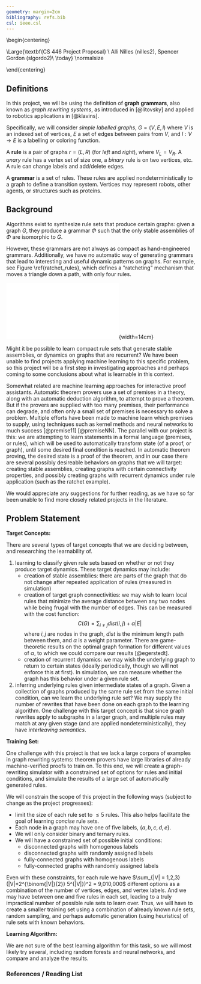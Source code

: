 ```yaml
---
geometry: margin=2cm
bibliography: refs.bib
csl: ieee.csl
---
```

\begin{centering}

\Large{\textbf{CS 446 Project Proposal} \\ Alli Nilles (nilles2), Spencer Gordon
(slgordo2)\\ \today}
\normalsize

\end{centering}

Definitions
-----------

In this project, we will be using the definition of **graph grammars**, also
known as *graph rewriting systems*, as introduced in [@litovsky] and applied to
robotics applications in [@klavins].

Specifically, we will consider *simple labelled graphs*, $G = (V,E,l)$ where $V$
is an indexed set of vertices, $E$ a set of edges between pairs from $V$, and
$l: V \to E$ is a labelling or coloring function.

A **rule** is a pair of graphs $r=(L,R)$ (for *left* and *right*), where $V_L =
V_R$. A *unary* rule has a vertex set of size one, a *binary* rule is on two
vertices, etc. A rule can change labels and add/delete edges.

A **grammar** is a set of rules. These rules are applied nondeterministically to
a graph to define a transition system. Vertices may represent robots, other
agents, or structures such as proteins.

Background
----------

Algorithms exist to synthesize rule sets that produce certain graphs: given a
graph $G$, they produce a grammar $\Phi$ such that the only stable assemblies of
$\Phi$ are isomorphic to $G$.

However, these grammars are not always as compact as hand-engineered grammars.
Additionally, we have no automatic way of generating grammars that lead to
interesting and useful dynamic patterns on graphs. For example, see Figure 
\ref{ratchet_rules}, which defines a "ratcheting" mechanism that moves a triangle down
a path, with only four rules.

![The rules and resulting trajectory for a "ratcheting" mechanism.
\label{ratchet_rules}](ratchet_rules.pdf){width=14cm}

Might it be possible to learn compact rule sets that generate stable assemblies,
or dynamics on graphs that are recurrent? We have been unable to find projects
applying machine learning to this specific problem, so this project will be a
first step in investigating approaches and perhaps coming to some conclusions
about what is learnable in this context.

Somewhat related are machine learning approaches for interactive proof
assistants. Automatic theorem provers use a set of premises in a theory, along
with an automatic deduction algorithm, to attempt to prove a theorem. But if the
provers are supplied with too many premises, their performance can degrade, and
often only a small set of premises is necessary to solve a problem.
Multiple efforts have been made to machine learn which premises to supply, using
techniques such as kernel methods and neural networks to much success [@premise11]
[@premiseNN]. The parallel with our project is this: we are attempting to learn
statements in a formal language (premises, or rules), which will be used to
automatically transform state (of a proof, or graph), until some desired final
condition is reached. In automatic theorem proving, the desired state is a proof
of the theorem, and in our case there are several possibly desireable behaviors
on graphs that we will target: creating stable assemblies, creating graphs with
certain connectivity properties, and possibly creating graphs with recurrent
dynamics under rule application (such as the ratchet example).

We would appreciate any suggestions for further reading, as we have so far been
unable to find more closely related projects in the literature.

Problem Statement
---------------

**Target Concepts:**

There are several types of target concepts that we are deciding between, and
researching the learnability of.

1.  learning to classify given rule sets based on whether or not they produce
    target dynamics. These target dynamics may include:
    -   creation of stable assemblies: there are parts of the graph that do not
        change after repeated application of rules (measured in simulation)
    -   creation of target graph connectivities: we may wish to learn local
        rules that minimize the average distance between any two nodes while
        being frugal with the number of edges. This can be measured with the
        cost function:
        $$ C(G) = \sum_{i \neq j} dist(i,j) + \alpha |E| $$
        where $i,j$ are nodes in the graph, $dist$ is the minimum length path
        between them, and $\alpha$ is a weight parameter. There are
        game-theoretic results on the optimal graph formation for different
        values of $\alpha$, to which we could compare our results [@egerstedt].
    -   creation of recurrent dynamics: we may wish the underlying graph to
        return to certain states (ideally periodically, though we will not
        enforce this at first). In simulation, we can measure whether the graph
        has this behavior under a given rule set.
2.  inferring underlying rules given intermediate states of a graph.
    Given a collection of graphs produced by the same rule set from the same
    initial condition, can we learn the underlying rule set? We may supply the
    number of rewrites that have been done on each graph to the learning
    algorithm. One challenge with this target concept is that since graph
    rewrites apply to subgraphs in a larger graph, and multiple rules may match
    at any given stage (and are applied nondeterministically), they have
    *interleaving semantics*.

**Training Set:**

One challenge with this project is that we lack a large corpora of examples in
graph rewriting systems: theorem provers have large libraries of already
machine-verified proofs to train on. To this end, we will create a
graph-rewriting simulator with a constrained set of options for rules and
initial conditions, and simulate the results of a large set of automatically
generated rules.

We will constrain the scope of this project in the following ways (subject to
change as the project progresses):

-   limit the size of each rule set to $\leq 5$ rules. This also helps
    facilitate the goal of learning *concise* rule sets.
-   Each node in a graph may have one of five labels, $\{a,b,c,d,e\}$.
-   We will only consider binary and ternary rules.
-   We will have a constrained set of possible initial conditions:
    -   disconnected graphs with homogenous labels
    -   disconnected graphs with randomly assigned labels
    -   fully-connected graphs with homogenous labels
    -   fully-connected graphs with randomly assigned labels

Even with these constraints, for each rule we have $\sum_{|V| = 1,2,3} (|V|*2^{\binom{|V|}{2}} 5^{|V|})^2 = 9,010,000$
different options as a combination of the number of vertices, edges, and vertex
labels. And we may have between one and five rules in each set, leading to a
truly impractical number of possible rule sets to learn over. Thus, we will have to
create a smaller training set using a combination of already known rule sets,
random sampling, and perhaps automatic generation (using heuristics) of rule
sets with known behaviors.

**Learning Algorithm:**

We are not sure of the best learning algorithm for this task, so we will most
likely try several, including random forests and neural networks, and compare
and analyze the results.

### References / Reading List
